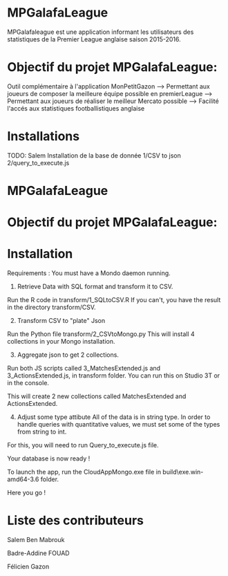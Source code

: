 # MPGalafaLeague
MPGalafaleague est une application informant les utilisateurs des statistiques de la Premier League anglaise saison 2015-2016.

# Objectif du projet MPGalafaLeague: 
Outil complémentaire à l'application MonPetitGazon --> Permettant aux joueurs de composer la meilleure équipe possible en premierLeague
                                                   --> Permettant aux joueurs de réaliser le meilleur Mercato possible
                                                   -->
Facilité l'accés aux statistiques footballistiques anglaise

# Installations
TODO: Salem
Installation de la base de donnée
1/CSV to json 
2/query_to_execute.js 

# MPGalafaLeague

# Objectif du projet MPGalafaLeague: 

# Installation

Requirements : 
You must have a Mondo daemon running.

1. Retrieve Data with SQL format and transform it to CSV.

Run the R code in transform/1_SQLtoCSV.R
If you can't, you have the result in the directory transform/CSV.

2. Transform CSV to "plate" Json

Run the Python file transform/2_CSVtoMongo.py
This will install 4 collections in your Mongo installation.

3. Aggregate json to get 2 collections.

Run both JS scripts called 3_MatchesExtended.js and 3_ActionsExtended.js, in transform folder.
You can run this on Studio 3T or in the console.

This will create 2 new collections called MatchesExtended and ActionsExtended.

4. Adjust some type attibute
All of the data is in string type. 
In order to handle queries with quantitative values, we must set some of the types from string to int.

For this, you will need to run Query_to_execute.js file.

Your database is now ready ! 

To launch the app, run the CloudAppMongo.exe file in build\exe.win-amd64-3.6 folder.

Here you go ! 


# Liste des contributeurs
Salem Ben Mabrouk

Badre-Addine FOUAD

Félicien Gazon

